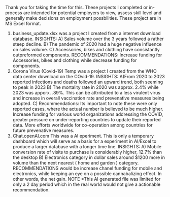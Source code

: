 Thank you for taking the time for this. These projects I completed or in-process are intended for potential employers to view, assess skill level and generally make decisions on employment possbilities. These project are in MS Excel format. 
1) business_update.xlsx was a project I created from a internet download database. INSIGHTS: A) Sales volume over the 3 years followed a rather steep decline. B) The pandemic of 2020 had a huge negative influence on sales volume.  C) Accessories, bikes and clothing have consistantly outpreformed components.  RECOMMENDATIONS: Increase funding for Accessories, bikes and clothing while decrease funding for components. 
2) Corona Virus (Covid-19) Temp was a project I created from the WHO data center download on the COvid-19. INSIGHTS: A)From 2020 to 2023 reported infections and deaths followed an upward trend, both seeming to peak in 2023 B) The mortality rate in 2020 was approx. 2.4% while 2023 was apporx. .89%. This can be attrributed to a less virulent virus and increase in overall vaccination rate and prevenative measures being adopted.  C) Recommendations: Its important to note these were only reported cases, where the actual number is believed to be much higher. Increase funding for various world organizations addressing the COVID, greater pressure on under-reporting countries to update their reported data. More efforts worldwide for co-operation among countries for future prevenative measures. 
3) Chat.openAI.com This was a AI eperiment. This is only a temporary dashboard which will serve as a basis for a experiment in AI/Excel to produce a larger database with a longer time line. INSIGHTS: A) Mobile conversion rate of visits to purchase is considerably higher, 12.7% than the desktop B) Electronics category in dollar sales around $1200 more in volume than the next nearest ( home and garden ) category. RECOMMENDATIONS would be increase chanel funding for mobile and electronics, while keeping an eye on a possible cannabalizing effect. In other words, the net gain.  NOTE *This AI generated file was limited for only a 2 day period which in the real world would not give a actionable recommendation.     
